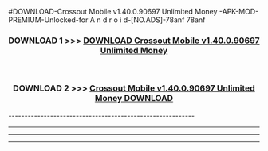 #DOWNLOAD-Crossout Mobile v1.40.0.90697 Unlimited Money -APK-MOD-PREMIUM-Unlocked-for A n d r o i d-[NO.ADS]-78anf 78anf 



<div align="center">

<h3>DOWNLOAD 1 >>> <a href="https://getmod2.web.app/?judul=Crossout Mobile v1.40.0.90697 Unlimited Money ">DOWNLOAD Crossout Mobile v1.40.0.90697 Unlimited Money </a></h3><br>

<h3>DOWNLOAD 2 >>> <a href="https://getmod2.web.app/?judul=Crossout Mobile v1.40.0.90697 Unlimited Money ">Crossout Mobile v1.40.0.90697 Unlimited Money  DOWNLOAD </a></h3>

</div>
----------------------------------------------------------

----------------------------------------------------------

----------------------------------------------------------

----------------------------------------------------------



